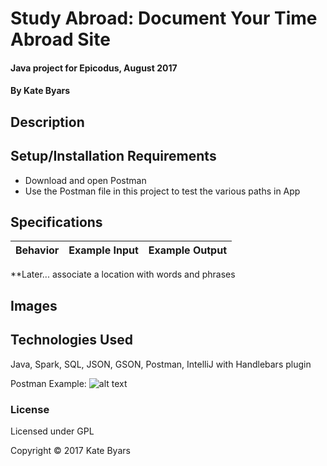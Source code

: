 # Study Abroad: Document Your Time Abroad Site

#### Java project for Epicodus, August 2017

#### By Kate Byars

## Description


## Setup/Installation Requirements

* Download and open Postman
* Use the Postman file in this project to test the various paths in App

## Specifications

| Behavior | Example Input | Example Output |
| ------------- | ------------- | ------------- |
**Later... associate a location with words and phrases
## Images

## Technologies Used

Java, Spark, SQL, JSON, GSON, Postman, IntelliJ with Handlebars plugin


Postman Example:
![alt text](../images/newlanguage.png)

### License

Licensed under GPL

Copyright &copy; 2017 Kate Byars